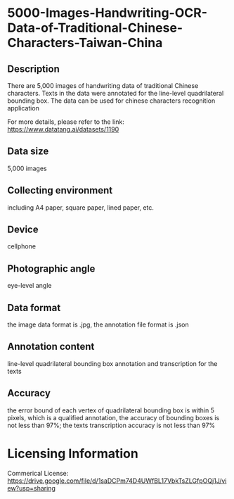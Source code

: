 # 5000-Images-Handwriting-OCR-Data-of-Traditional-Chinese-Characters-Taiwan-China


## Description
There are 5,000 images of handwriting data of traditional Chinese characters. Texts in the data were annotated for the line-level quadrilateral bounding box. The data can be used for chinese characters recognition application

For more details, please refer to the link: https://www.datatang.ai/datasets/1190

## Data size
5,000 images

## Collecting environment
including A4 paper, square paper, lined paper, etc.

## Device
cellphone

## Photographic angle
eye-level angle

## Data format
the image data format is .jpg, the annotation file format is .json

## Annotation content
line-level quadrilateral bounding box annotation and transcription for the texts

## Accuracy
the error bound of each vertex of quadrilateral bounding box is within 5 pixels, which is a qualified annotation, the accuracy of bounding boxes is not less than 97%; the texts transcription accuracy is not less than 97%

# Licensing Information
Commerical License: https://drive.google.com/file/d/1saDCPm74D4UWfBL17VbkTsZLGfpOQj1J/view?usp=sharing
